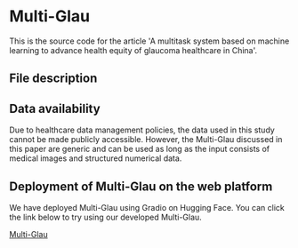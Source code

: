 # Multi-Glau
This is the source code for the article 'A multitask system based on machine learning to advance health equity of glaucoma healthcare in China'.
## File description
## Data availability
Due to healthcare data management policies, the data used in this study cannot be made publicly accessible. However, the Multi-Glau discussed in this paper are generic and can be used as long as the input consists of medical images and structured numerical data.
## Deployment of Multi-Glau on the web platform
We have deployed Multi-Glau using Gradio on Hugging Face. You can click the link below to try using our developed Multi-Glau.  

[Multi-Glau](https://huggingface.co/spaces/Aohanah/Window)


